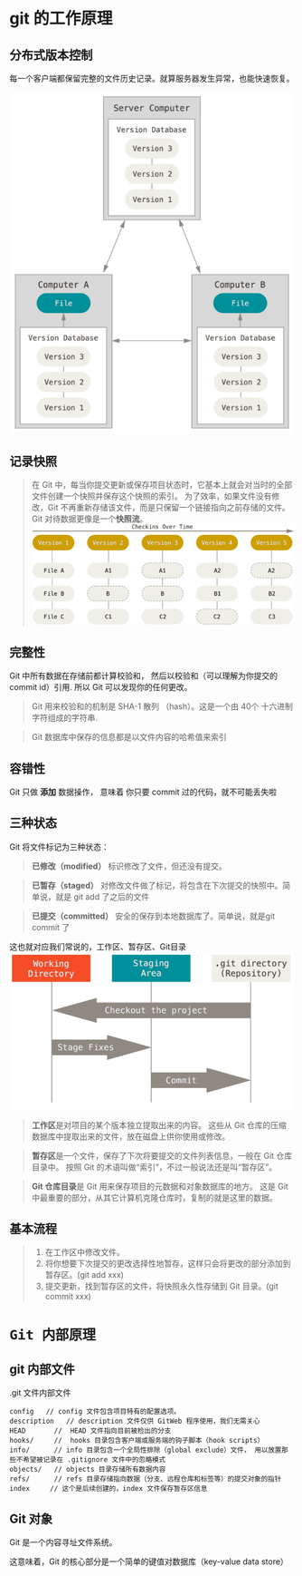 # git 的工作原理

## 分布式版本控制
每一个客户端都保留完整的文件历史记录。就算服务器发生异常，也能快速恢复。

![分布式版本控制](/git/distributed.png)

## 记录快照
 > 在 Git 中，每当你提交更新或保存项目状态时，它基本上就会对当时的全部文件创建一个快照并保存这个快照的索引。 为了效率，如果文件没有修改，Git 不再重新存储该文件，而是只保留一个链接指向之前存储的文件。 Git 对待数据更像是一个**快照流**。
![存储项目随时间改变的快照](/git/snapshots.png)
## 完整性
Git 中所有数据在存储前都计算校验和， 然后以校验和（可以理解为你提交的commit id）引用. 所以 Git 可以发现你的任何更改。
> Git 用来校验和的机制是 SHA-1 散列 （hash）。这是一个由 40个 十六进制字符组成的字符串.

> Git 数据库中保存的信息都是以文件内容的哈希值来索引

## 容错性
Git 只做 **添加** 数据操作， 意味着 你只要 commit 过的代码，就不可能丢失啦

## 三种状态
Git 将文件标记为三种状态：
> **已修改（modified）** 标识修改了文件，但还没有提交。

> **已暂存（staged）** 对修改文件做了标记，将包含在下次提交的快照中。简单说，就是 git add 了之后的文件

> **已提交（committed）** 安全的保存到本地数据库了。简单说，就是git commit 了

这也就对应我们常说的，工作区、暂存区、Git目录
![工作目录、暂存区域以及 Git 仓库](/git/areas.png)

> **工作区**是对项目的某个版本独立提取出来的内容。 这些从 Git 仓库的压缩数据库中提取出来的文件，放在磁盘上供你使用或修改。

> **暂存区**是一个文件，保存了下次将要提交的文件列表信息，一般在 Git 仓库目录中。 按照 Git 的术语叫做“索引”，不过一般说法还是叫“暂存区”。

> **Git 仓库目录**是 Git 用来保存项目的元数据和对象数据库的地方。 这是 Git 中最重要的部分，从其它计算机克隆仓库时，复制的就是这里的数据。

## 基本流程
> 1. 在工作区中修改文件。
> 2. 将你想要下次提交的更改选择性地暂存，这样只会将更改的部分添加到暂存区。(git add xxx)
> 3. 提交更新，找到暂存区的文件，将快照永久性存储到 Git 目录。(git commit xxx)

# `Git 内部原理`
## git 内部文件
.git 文件内部文件
```
config   // config 文件包含项目特有的配置选项。
description   // description 文件仅供 GitWeb 程序使用，我们无需关心
HEAD       //  HEAD 文件指向目前被检出的分支
hooks/     //  hooks 目录包含客户端或服务端的钩子脚本（hook scripts）
info/      // info 目录包含一个全局性排除（global exclude）文件， 用以放置那些不希望被记录在 .gitignore 文件中的忽略模式
objects/   // objects 目录存储所有数据内容
refs/      // refs 目录存储指向数据（分支、远程仓库和标签等）的提交对象的指针
index     // 这个是后续创建的，index 文件保存暂存区信息
```

## Git 对象
Git 是一个内容寻址文件系统。

这意味着，Git 的核心部分是一个简单的键值对数据库（key-value data store）



